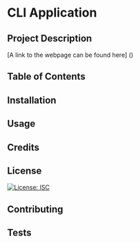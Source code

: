 # CLI Application

## Project Description

[A link to the webpage can be found here] ()

## Table of Contents

## Installation 

## Usage

## Credits

## License
[![License: ISC](https://img.shields.io/badge/License-ISC-blue.svg)](https://opensource.org/licenses/ISC)
## Contributing

## Tests
